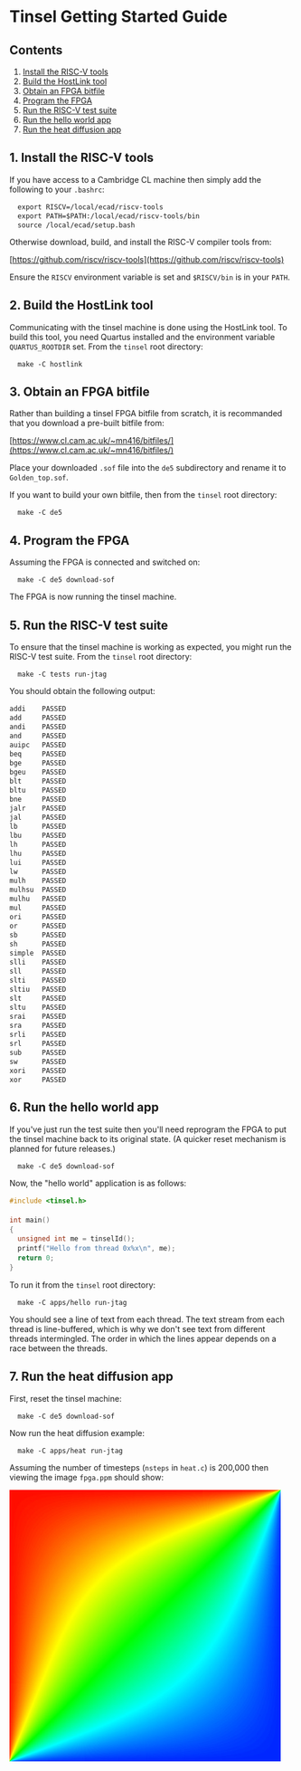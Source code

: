 # Tinsel Getting Started Guide

## Contents

1. [Install the RISC-V tools](#1-install-the-risc-v-tools)
2. [Build the HostLink tool](#2-build-the-hostlink-tool)
3. [Obtain an FPGA bitfile](#3-obtain-an-fpga-bitfile)
4. [Program the FPGA](#4-program-the-fpga)
5. [Run the RISC-V test suite](#5-run-the-risc-v-test-suite)
6. [Run the hello world app](#6-run-the-hello-world-app)
7. [Run the heat diffusion app](#7-run-the-heat-diffusion-app)

## 1. Install the RISC-V tools

If you have access to a Cambridge CL machine then simply add the
following to your `.bashrc`:

```
  export RISCV=/local/ecad/riscv-tools
  export PATH=$PATH:/local/ecad/riscv-tools/bin
  source /local/ecad/setup.bash
```

Otherwise download, build, and install the RISC-V compiler tools from:

  [https://github.com/riscv/riscv-tools](https://github.com/riscv/riscv-tools)

Ensure the `RISCV` environment variable is set and `$RISCV/bin` is in
your `PATH`.

## 2. Build the HostLink tool

Communicating with the tinsel machine is done using the HostLink tool.
To build this tool, you need Quartus installed and the environment
variable `QUARTUS_ROOTDIR` set.  From the `tinsel` root directory:

```
  make -C hostlink
```

## 3. Obtain an FPGA bitfile

Rather than building a tinsel FPGA bitfile from scratch, it is
recommanded that you download a pre-built bitfile from:

  [https://www.cl.cam.ac.uk/~mn416/bitfiles/](https://www.cl.cam.ac.uk/~mn416/bitfiles/)

Place your downloaded `.sof` file into the `de5` subdirectory and
rename it to `Golden_top.sof`.

If you want to build your own bitfile, then from the `tinsel` root
directory:

```
  make -C de5
```

## 4. Program the FPGA

Assuming the FPGA is connected and switched on:

```
  make -C de5 download-sof
```

The FPGA is now running the tinsel machine.

## 5. Run the RISC-V test suite

To ensure that the tinsel machine is working as expected, you might
run the RISC-V test suite.  From the `tinsel` root directory:

```
  make -C tests run-jtag
```

You should obtain the following output:

```
addi    PASSED
add     PASSED
andi    PASSED
and     PASSED
auipc   PASSED
beq     PASSED
bge     PASSED
bgeu    PASSED
blt     PASSED
bltu    PASSED
bne     PASSED
jalr    PASSED
jal     PASSED
lb      PASSED
lbu     PASSED
lh      PASSED
lhu     PASSED
lui     PASSED
lw      PASSED
mulh    PASSED
mulhsu  PASSED
mulhu   PASSED
mul     PASSED
ori     PASSED
or      PASSED
sb      PASSED
sh      PASSED
simple  PASSED
slli    PASSED
sll     PASSED
slti    PASSED
sltiu   PASSED
slt     PASSED
sltu    PASSED
srai    PASSED
sra     PASSED
srli    PASSED
srl     PASSED
sub     PASSED
sw      PASSED
xori    PASSED
xor     PASSED
```

## 6. Run the hello world app

If you've just run the test suite then you'll need reprogram the FPGA
to put the tinsel machine back to its original state.  (A quicker reset
mechanism is planned for future releases.)

```
  make -C de5 download-sof
```

Now, the "hello world" application is as follows:

```c
#include <tinsel.h>

int main()
{
  unsigned int me = tinselId();
  printf("Hello from thread 0x%x\n", me);
  return 0;
}
```

To run it from the `tinsel` root directory:

```
  make -C apps/hello run-jtag
```

You should see a line of text from each thread.  The text stream from
each thread is line-buffered, which is why we don't see text from
different threads intermingled.  The order in which the lines appear
depends on a race between the threads.

## 7. Run the heat diffusion app

First, reset the tinsel machine:

```
  make -C de5 download-sof
```

Now run the heat diffusion example:

```
  make -C apps/heat run-jtag
```

Assuming the number of timesteps (`nsteps` in `heat.c`) is 200,000
then viewing the image `fpga.ppm` should show:

![Output of heat diffusion application](heat.jpg)
